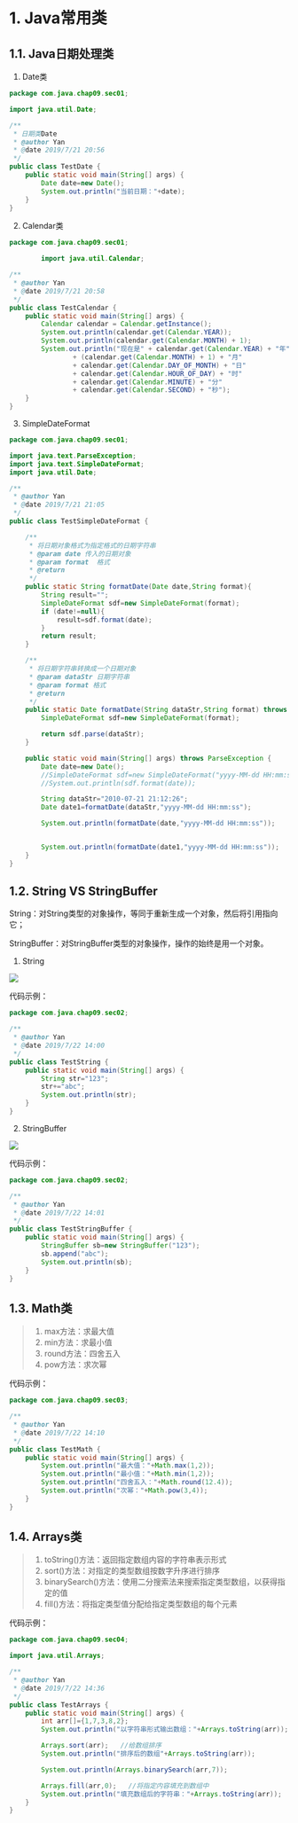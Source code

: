 # 1. Java常用类
## 1.1. Java日期处理类
1. Date类
      
```java
package com.java.chap09.sec01;

import java.util.Date;

/**
 * 日期类Date
 * @author Yan
 * @date 2019/7/21 20:56
 */
public class TestDate {
    public static void main(String[] args) {
        Date date=new Date();
        System.out.println("当前日期："+date);
    }
}

```
       
2. Calendar类
       
```java
package com.java.chap09.sec01;

        import java.util.Calendar;

/**
 * @author Yan
 * @date 2019/7/21 20:58
 */
public class TestCalendar {
    public static void main(String[] args) {
        Calendar calendar = Calendar.getInstance();
        System.out.println(calendar.get(Calendar.YEAR));
        System.out.println(calendar.get(Calendar.MONTH) + 1);
        System.out.println("现在是" + calendar.get(Calendar.YEAR) + "年"
                + (calendar.get(Calendar.MONTH) + 1) + "月"
                + calendar.get(Calendar.DAY_OF_MONTH) + "日"
                + calendar.get(Calendar.HOUR_OF_DAY) + "时"
                + calendar.get(Calendar.MINUTE) + "分"
                + calendar.get(Calendar.SECOND) + "秒");
    }
}

```
     
3. SimpleDateFormat
      
```java
package com.java.chap09.sec01;

import java.text.ParseException;
import java.text.SimpleDateFormat;
import java.util.Date;

/**
 * @author Yan
 * @date 2019/7/21 21:05
 */
public class TestSimpleDateFormat {

    /**
     * 将日期对象格式为指定格式的日期字符串
     * @param date 传入的日期对象
     * @param format  格式
     * @return
     */
    public static String formatDate(Date date,String format){
        String result="";
        SimpleDateFormat sdf=new SimpleDateFormat(format);
        if (date!=null){
            result=sdf.format(date);
        }
        return result;
    }

    /**
     * 将日期字符串转换成一个日期对象
     * @param dataStr 日期字符串
     * @param format 格式
     * @return
     */
    public static Date formatDate(String dataStr,String format) throws ParseException {
        SimpleDateFormat sdf=new SimpleDateFormat(format);

        return sdf.parse(dataStr);
    }

    public static void main(String[] args) throws ParseException {
        Date date=new Date();
        //SimpleDateFormat sdf=new SimpleDateFormat("yyyy-MM-dd HH:mm:ss");
        //System.out.println(sdf.format(date));

        String dataStr="2010-07-21 21:12:26";
        Date date1=formatDate(dataStr,"yyyy-MM-dd HH:mm:ss");

        System.out.println(formatDate(date,"yyyy-MM-dd HH:mm:ss"));


        System.out.println(formatDate(date1,"yyyy-MM-dd HH:mm:ss"));
    }
}

```
        
## 1.2. String VS StringBuffer
String：对String类型的对象操作，等同于重新生成一个对象，然后将引用指向它；
       
StringBuffer：对StringBuffer类型的对象操作，操作的始终是用一个对象。     
        
1. String
       
![](https://live.staticflickr.com/65535/48344498272_fa4a07241c_z.jpg)
        
代码示例：      
     
```java
package com.java.chap09.sec02;

/**
 * @author Yan
 * @date 2019/7/22 14:00
 */
public class TestString {
    public static void main(String[] args) {
        String str="123";
        str+="abc";
        System.out.println(str);
    }
}

```
         
2. StringBuffer
       
![](https://live.staticflickr.com/65535/48344384271_961416d201_z.jpg)
       
代码示例：     
       
```java
package com.java.chap09.sec02;

/**
 * @author Yan
 * @date 2019/7/22 14:01
 */
public class TestStringBuffer {
    public static void main(String[] args) {
        StringBuffer sb=new StringBuffer("123");
        sb.append("abc");
        System.out.println(sb);
    }
}

```
       
## 1.3. Math类
>1. max方法：求最大值
>2. min方法：求最小值
>3. round方法：四舍五入
>4. pow方法：求次幂
       
代码示例：     
      
```java
package com.java.chap09.sec03;

/**
 * @author Yan
 * @date 2019/7/22 14:10
 */
public class TestMath {
    public static void main(String[] args) {
        System.out.println("最大值："+Math.max(1,2));
        System.out.println("最小值："+Math.min(1,2));
        System.out.println("四舍五入："+Math.round(12.4));
        System.out.println("次幂："+Math.pow(3,4));
    }
}

```
          
## 1.4. Arrays类
>1. toString()方法：返回指定数组内容的字符串表示形式
>2. sort()方法：对指定的类型数组按数字升序进行排序
>3. binarySearch()方法：使用二分搜索法来搜索指定类型数组，以获得指定的值
>4. fill()方法：将指定类型值分配给指定类型数组的每个元素
       
代码示例：      
      
```java
package com.java.chap09.sec04;

import java.util.Arrays;

/**
 * @author Yan
 * @date 2019/7/22 14:36
 */
public class TestArrays {
    public static void main(String[] args) {
        int arr[]={1,7,3,8,2};
        System.out.println("以字符串形式输出数组："+Arrays.toString(arr));

        Arrays.sort(arr);   //给数组排序
        System.out.println("排序后的数组"+Arrays.toString(arr));

        System.out.println(Arrays.binarySearch(arr,7));

        Arrays.fill(arr,0);   //将指定内容填充到数组中
        System.out.println("填充数组后的字符串："+Arrays.toString(arr));
    }
}
```
         